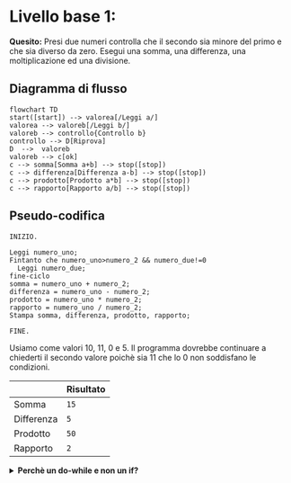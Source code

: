 # Livello base 1:

**Quesito:** Presi due numeri controlla che il secondo sia minore del primo e che sia diverso da zero. Esegui una somma, una differenza, una moltiplicazione ed una divisione.

## Diagramma di flusso

```mermaid
flowchart TD
start([start]) --> valorea[/Leggi a/]
valorea --> valoreb[/Leggi b/]
valoreb --> controllo{Controllo b}
controllo --> D[Riprova]
D  -->  valoreb
valoreb --> c[ok]
c --> somma[Somma a+b] --> stop([stop])
c --> differenza[Differenza a-b] --> stop([stop])
c --> prodotto[Prodotto a*b] --> stop([stop])
c --> rapporto[Rapporto a/b] --> stop([stop])
```

## Pseudo-codifica

```
INIZIO.

Leggi numero_uno;
Fintanto che numero_uno>numero_2 && numero_due!=0
  Leggi numero_due;
fine-ciclo
somma = numero_uno + numero_2;
differenza = numero_uno - numero_2;
prodotto = numero_uno * numero_2;
rapporto = numero_uno / numero_2;
Stampa somma, differenza, prodotto, rapporto;

FINE.
```

Usiamo come valori 10, 11, 0 e 5. Il programma dovrebbe continuare a chiederti il secondo valore poichè sia 11 che lo 0 non soddisfano le condizioni.

||Risultato|
|-|-|
|Somma|`15`|
|Differenza|`5`|
|Prodotto|`50`|
|Rapporto|`2`|

<details>
  <summary><strong>Perchè un do-while e non un if?</strong></summary>

  > Il do-while permette di richiedere all'utente il numero corretto all'infinito, mentre un if funzionerebbe solo al primo tentativo.

</details>